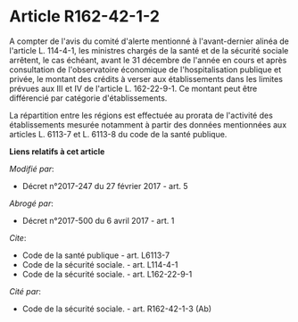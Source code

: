 # Article R162-42-1-2

A compter de l'avis du comité d'alerte mentionné à l'avant-dernier alinéa de l'article L. 114-4-1, les ministres chargés de
la santé et de la sécurité sociale arrêtent, le cas échéant, avant le 31 décembre de l'année en cours et après consultation
de l'observatoire économique de l'hospitalisation publique et privée, le montant des crédits à verser aux établissements dans
les limites prévues aux III et IV de l'article L. 162-22-9-1. Ce montant peut être différencié par catégorie
d'établissements. 

La répartition entre les régions est effectuée au prorata de l'activité des établissements mesurée notamment à partir des
données mentionnées aux articles L. 6113-7 et L. 6113-8 du code de la santé publique.

**Liens relatifs à cet article**

_Modifié par_:

  - Décret n°2017-247 du 27 février 2017 - art. 5

_Abrogé par_:

  - Décret n°2017-500 du 6 avril 2017 - art. 1

_Cite_:

  - Code de la santé publique - art. L6113-7
  - Code de la sécurité sociale. - art. L114-4-1
  - Code de la sécurité sociale. - art. L162-22-9-1

_Cité par_:

  - Code de la sécurité sociale. - art. R162-42-1-3 (Ab)
